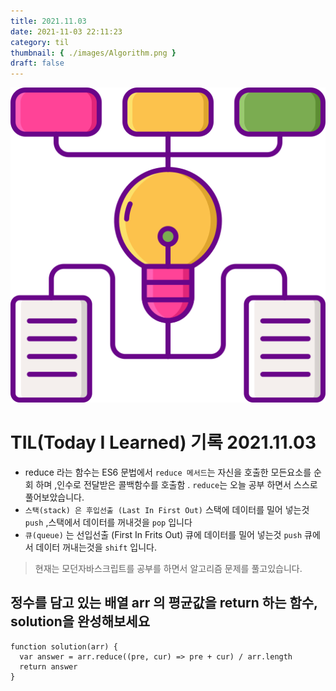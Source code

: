 ```yaml
---
title: 2021.11.03
date: 2021-11-03 22:11:23
category: til
thumbnail: { ./images/Algorithm.png }
draft: false
---
```


![알고리즘](./images/Algorithm.png)

# TIL(Today I Learned) 기록 2021.11.03

- reduce 라는 함수는 ES6 문법에서 `reduce 메서드`는 자신을 호출한 모든요소를 순회 하며 ,인수로 전달받은 콜백함수를 호출함 . `reduce`는 오늘 공부 하면서 스스로 풀어보았습니다.
- `스택(stack) 은 후입선출 (Last In First Out)` 스택에 데이터를 밀어 넣는것 `push` ,스택에서 데이터를 꺼내것을 `pop` 입니다
- `큐(queue)` 는 선입선출 (First In Frits Out) 큐에 데이터를 밀어 넣는것 `push` 큐에서 데이터 꺼내는것을 `shift` 입니다.

> 현재는 모던자바스크립트를 공부를 하면서 알고리즘 문제를 풀고있습니다.

## 정수를 담고 있는 배열 arr 의 평균값을 return 하는 함수, solution을 완성해보세요

```tsx
function solution(arr) {
  var answer = arr.reduce((pre, cur) => pre + cur) / arr.length
  return answer
}
```
